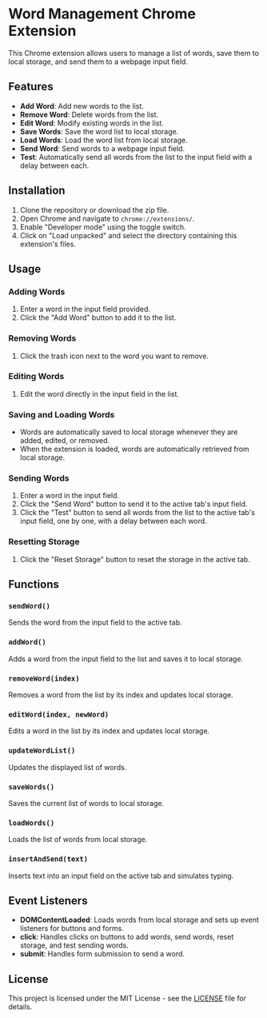 # Word Management Chrome Extension

This Chrome extension allows users to manage a list of words, save them to local storage, and send them to a webpage input field.

## Features

- **Add Word**: Add new words to the list.
- **Remove Word**: Delete words from the list.
- **Edit Word**: Modify existing words in the list.
- **Save Words**: Save the word list to local storage.
- **Load Words**: Load the word list from local storage.
- **Send Word**: Send words to a webpage input field.
- **Test**: Automatically send all words from the list to the input field with a delay between each.

## Installation

1. Clone the repository or download the zip file.
2. Open Chrome and navigate to `chrome://extensions/`.
3. Enable "Developer mode" using the toggle switch.
4. Click on "Load unpacked" and select the directory containing this extension's files.

## Usage

### Adding Words

1. Enter a word in the input field provided.
2. Click the "Add Word" button to add it to the list.

### Removing Words

1. Click the trash icon next to the word you want to remove.

### Editing Words

1. Edit the word directly in the input field in the list.

### Saving and Loading Words

- Words are automatically saved to local storage whenever they are added, edited, or removed.
- When the extension is loaded, words are automatically retrieved from local storage.

### Sending Words

1. Enter a word in the input field.
2. Click the "Send Word" button to send it to the active tab's input field.
3. Click the "Test" button to send all words from the list to the active tab's input field, one by one, with a delay between each word.

### Resetting Storage

1. Click the "Reset Storage" button to reset the storage in the active tab.

## Functions

### `sendWord()`

Sends the word from the input field to the active tab.

### `addWord()`

Adds a word from the input field to the list and saves it to local storage.

### `removeWord(index)`

Removes a word from the list by its index and updates local storage.

### `editWord(index, newWord)`

Edits a word in the list by its index and updates local storage.

### `updateWordList()`

Updates the displayed list of words.

### `saveWords()`

Saves the current list of words to local storage.

### `loadWords()`

Loads the list of words from local storage.

### `insertAndSend(text)`

Inserts text into an input field on the active tab and simulates typing.

## Event Listeners

- **DOMContentLoaded**: Loads words from local storage and sets up event listeners for buttons and forms.
- **click**: Handles clicks on buttons to add words, send words, reset storage, and test sending words.
- **submit**: Handles form submission to send a word.

## License

This project is licensed under the MIT License - see the [LICENSE](LICENSE) file for details.
